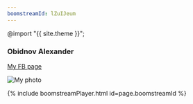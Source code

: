 ```yaml
---
boomstreamId: lZuIJeum
---
```

@import "{{ site.theme }}";

### Obidnov Alexander

[My FB page](https://www.facebook.com/obidnov)

![My photo](https://obidnov.ru/obidnov.jpg)

{% include boomstreamPlayer.html id=page.boomstreamId %}
